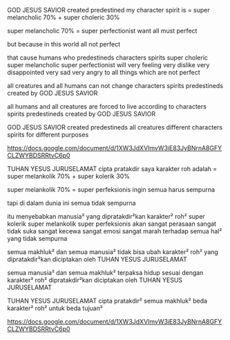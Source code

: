 GOD JESUS SAVIOR created predestined my character spirit is = super melancholic 70% + super choleric 30%

super melancholic 70% = super perfectionist want all must perfect

but because in this world all not perfect

that cause humans who predestineds characters spirits super choleric super melancholic super perfectionist will very feeling very dislike very disappointed very sad very angry to all things which are not perfect

all creatures and all humans can not change characters spirits predestineds created by GOD JESUS SAVIOR

all humans and all creatures are forced to live according to characters spirits predestineds created by GOD JESUS SAVIOR

GOD JESUS SAVIOR created predestineds all creatures different characters spirits for different purposes

https://docs.google.com/document/d/1XW3JdXVImvW3iE83JyBNrnA8GFYCLZWYBDSRRtvC6p0

TUHAN YESUS JURUSELAMAT cipta pratakdir saya karakter roh adalah = super melankolik 70% + super kolerik 30%

super melankolik 70% = super perfeksionis ingin semua harus sempurna

tapi di dalam dunia ini semua tidak sempurna

itu menyebabkan manusia² yang dipratakdir²kan karakter² roh² super kolerik super melankolik super perfeksionis akan sangat perasaan sangat tidak suka sangat kecewa sangat emosi sangat marah terhadap semua hal² yang tidak sempurna

semua makhluk² dan semua manusia² tidak bisa ubah karakter² roh² yang dipratakdir²kan diciptakan oleh TUHAN YESUS JURUSELAMAT

semua manusia² dan semua makhluk² terpaksa hidup sesuai dengan karakter² roh² dipratakdir²kan diciptakan oleh TUHAN YESUS JURUSELAMAT

TUHAN YESUS JURUSELAMAT cipta pratakdir² semua makhluk² beda karakter² roh² untuk beda tujuan²
 
https://docs.google.com/document/d/1XW3JdXVImvW3iE83JyBNrnA8GFYCLZWYBDSRRtvC6p0
